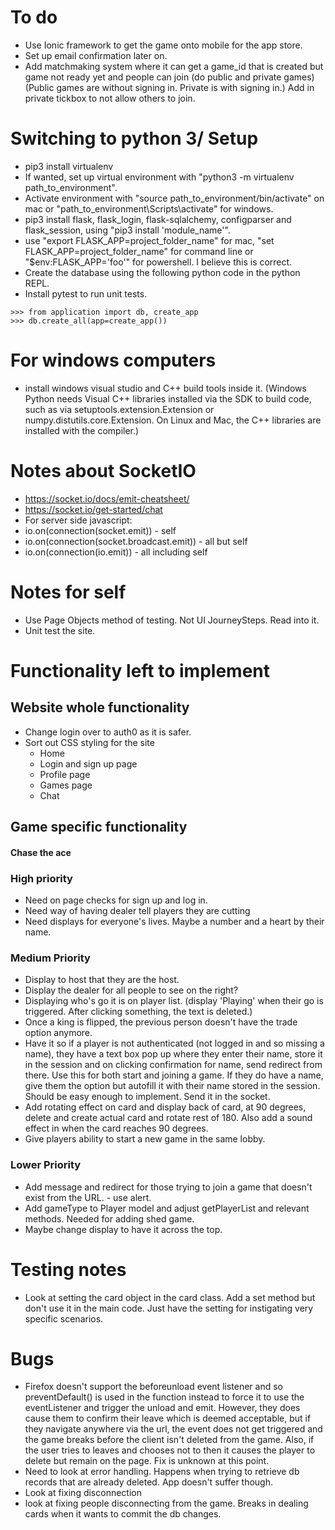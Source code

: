 # To do
- Use Ionic framework to get the game onto mobile for the app store.
- Set up email confirmation later on.
- Add matchmaking system where it can get a game_id that is created but game not ready yet and people can join (do public and private games) (Public games are without signing in. Private is with signing in.) Add in private tickbox to not allow others to join.

# Switching to python 3/ Setup

- pip3 install virtualenv
- If wanted, set up virtual environment with "python3 -m virtualenv path_to_environment".
- Activate environment with "source path_to_environment/bin/activate" on mac or "path_to_environment\Scripts\activate" for windows.
- pip3 install flask, flask_login, flask-sqlalchemy, configparser and flask_session, using "pip3 install 'module_name'".
- use "export FLASK_APP=project_folder_name" for mac, "set FLASK_APP=project_folder_name" for command line or "$env:FLASK_APP='foo'" for powershell. I believe this is correct.
- Create the database using the following python code in the python REPL.
- Install pytest to run unit tests.
```
>>> from application import db, create_app
>>> db.create_all(app=create_app())
```
# For windows computers
- install windows visual studio and C++ build tools inside it.
(Windows Python needs Visual C++ libraries installed via the SDK to build code, such as via setuptools.extension.Extension or numpy.distutils.core.Extension. On Linux and Mac, the C++ libraries are installed with the compiler.)

# Notes about SocketIO
- https://socket.io/docs/emit-cheatsheet/
- https://socket.io/get-started/chat
- For server side javascript:
- io.on(connection(socket.emit)) - self
- io.on(connection(socket.broadcast.emit)) - all but self
- io.on(connection(io.emit)) - all including self

# Notes for self
- Use Page Objects method of testing. Not UI JourneySteps. Read into it.
- Unit test the site.


# Functionality left to implement

## Website whole functionality
- Change login over to auth0 as it is safer.
- Sort out CSS styling for the site
  - Home
  - Login and sign up page
  - Profile page
  - Games page
  - Chat

## Game specific functionality
#### Chase the ace
### High priority
- Need on page checks for sign up and log in.
- Need way of having dealer tell players they are cutting
- Need displays for everyone's lives. Maybe a number and a heart by their name.

### Medium Priority
- Display to host that they are the host.
- Display the dealer for all people to see on the right?
- Displaying who's go it is on player list. (display 'Playing' when their go is triggered. After clicking something, the text is deleted.)
- Once a king is flipped, the previous person doesn't have the trade option anymore. 
- Have it so if a player is not authenticated (not logged in and so missing a name), they have a text box pop up where they enter their name, store it in the session and on clicking confirmation for name, send redirect from there. Use this for both start and joining a game. If they do have a name, give them the option but autofill it with their name stored in the session. Should be easy enough to implement. Send it in the socket. 
- Add rotating effect on card and display back of card, at 90 degrees, delete and create actual card and rotate rest of 180. Also add a sound effect in when the card reaches 90 degrees.
- Give players ability to start a new game in the same lobby.

### Lower Priority
- Add message and redirect for those trying to join a game that doesn't exist from the URL. - use alert.
- Add gameType to Player model and adjust getPlayerList and relevant methods. Needed for adding shed game. 
- Maybe change display to have it across the top.

# Testing notes
- Look at setting the card object in the card class. Add a set method but don't use it in the main code. Just have the setting for instigating very specific scenarios.

# Bugs
- Firefox doesn't support the beforeunload event listener and so preventDefault() is used in the function instead to force it to use the eventListener and trigger the unload and emit. However, they does cause them to confirm their leave which is deemed acceptable, but if they navigate anywhere via the url, the event does not get triggered and the game breaks before the client isn't deleted from the game. Also, if the user tries to leaves and chooses not to then it causes the player to delete but remain on the page. Fix is unknown at this point.
- Need to look at error handling. Happens when trying to retrieve db records that are already deleted. App doesn't suffer though.
- Look at fixing disconnection
- look at fixing people disconnecting from the game. Breaks in  dealing cards when it wants to commit the db changes.